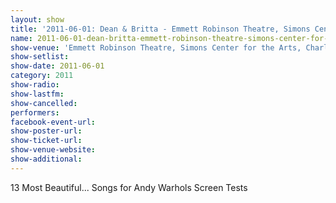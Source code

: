```yaml
---
layout: show
title: '2011-06-01: Dean & Britta - Emmett Robinson Theatre, Simons Center for the Arts, Charleston, SC, USA'
name: 2011-06-01-dean-britta-emmett-robinson-theatre-simons-center-for-the-arts-charleston-sc-usa
show-venue: 'Emmett Robinson Theatre, Simons Center for the Arts, Charleston, SC, USA'
show-setlist: 
show-date: 2011-06-01
category: 2011
show-radio: 
show-lastfm: 
show-cancelled: 
performers: 
facebook-event-url: 
show-poster-url: 
show-ticket-url: 
show-venue-website: 
show-additional: 
---
```


13 Most Beautiful... Songs for Andy Warhols Screen Tests